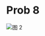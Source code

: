 # Prob 8

![图 2](../../../.media/2af66486c362c0127e85922acf97e82bf6467468bbce4ef95972a2ad5e534fda.png)  
